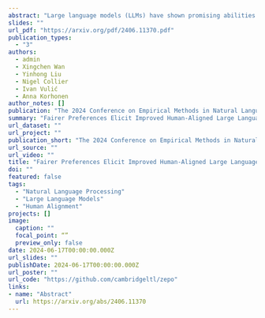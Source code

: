 ```yaml
---
abstract: "Large language models (LLMs) have shown promising abilities as cost-effective and reference-free evaluators for assessing language generation quality. In particular, pairwise LLM evaluators, which compare two generated texts and determine the preferred one, have been employed in a wide range of applications. However, LLMs exhibit preference biases and worrying sensitivity to prompt designs. In this work, we first reveal that the predictive preference of LLMs can be highly brittle and skewed, even with semantically equivalent instructions. We find that fairer predictive preferences from LLMs consistently lead to judgments that are better aligned with humans. Motivated by this phenomenon, we propose an automatic Zero-shot Evaluation-oriented Prompt Optimization framework, ZEPO, which aims to produce fairer preference decisions and improve the alignment of LLM evaluators with human judgments. To this end, we propose a zero-shot learning objective based on the preference decision fairness. ZEPO demonstrates substantial performance improvements over state-of-the-art LLM evaluators, without requiring labeled data, on representative meta-evaluation benchmarks. Our findings underscore the critical correlation between preference fairness and human alignment, positioning ZEPO as an efficient prompt optimizer for bridging the gap between LLM evaluators and human judgments."
slides: ""
url_pdf: "https://arxiv.org/pdf/2406.11370.pdf"
publication_types:
  - "3"
authors:
  - admin
  - Xingchen Wan
  - Yinhong Liu
  - Nigel Collier
  - Ivan Vulić
  - Anna Korhonen
author_notes: []
publication: "The 2024 Conference on Empirical Methods in Natural Language Processing (EMNLP)"
summary: "Fairer Preferences Elicit Improved Human-Aligned Large Language Model Judgments"
url_dataset: ""
url_project: ""
publication_short: "The 2024 Conference on Empirical Methods in Natural Language Processing (EMNLP)"
url_source: ""
url_video: ""
title: "Fairer Preferences Elicit Improved Human-Aligned Large Language Model Judgments"
doi: ""
featured: false
tags: 
  - "Natural Language Processing"
  - "Large Language Models"
  - "Human Alignment"
projects: []
image:
  caption: ""
  focal_point: “”
  preview_only: false
date: 2024-06-17T00:00:00.000Z
url_slides: ""
publishDate: 2024-06-17T00:00:00.000Z
url_poster: ""
url_code: "https://github.com/cambridgeltl/zepo"
links:
- name: "Abstract"
  url: https://arxiv.org/abs/2406.11370
---
```

